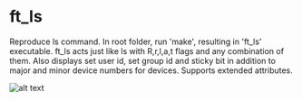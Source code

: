 # ft_ls
Reproduce ls command.
In root folder, run 'make', resulting in 'ft_ls' executable.
ft_ls acts just like ls with R,r,l,a,t flags and any combination of them.
Also displays set user id, set group id and sticky bit in addition to major
and minor device numbers for devices. Supports extended attributes.

![alt text](https://i.imgur.com/YZgPXDw.png)
